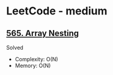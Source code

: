 # LeetCode - medium

## [565. Array Nesting](https://leetcode.com/problems/array-nesting/)

Solved

* Complexity: O(N)
* Memory: O(N)
